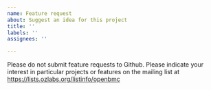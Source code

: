 ```yaml
---
name: Feature request
about: Suggest an idea for this project
title: ''
labels: ''
assignees: ''

---
```


Please do not submit feature requests to Github.  Please indicate your interest in particular projects or features on the mailing list at https://lists.ozlabs.org/listinfo/openbmc
